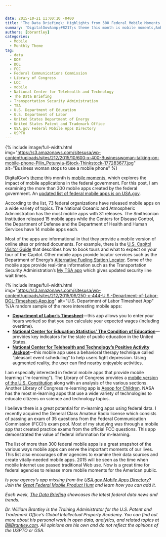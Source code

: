 ```yaml
---


date: 2015-10-21 11:00:10 -0400
title: 'The Data Briefing\: Highlights from 300 Federal Mobile Moments'
summary: 'DigitalGov&amp;#8217;s theme this month is mobile moments,&nbsp;which explores the impact of mobile applications in the federal government. For this post, I am examining the more than&nbsp;300 mobile apps created by the federal government. An updated list of federal mobile apps is on USA.gov. According to the list, 73&nbsp;federal organizations have released mobile apps on&nbsp;a wide'
authors: [bbrantley]
categories:
  - Mobile
  - Monthly Theme
tag:
  - data
  - DOE
  - DOL
  - FCC
  - Federal Communications Commission
  - Library of Congress
  - LOC
  - mobile
  - National Center for Telehealth and Technology
  - The Data Briefing
  - Transportation Security Administration
  - TSA
  - U.S. Department of Education
  - U.S. Department of Labor
  - United States Department of Energy
  - United States Patent and Trademark Office
  - USA.gov Federal Mobile Apps Directory
  - USPTO
---
```



{% include image/full-width.html img="https://s3.amazonaws.com/sitesusa/wp-content/uploads/sites/212/2015/10/600-x-400-Businesswoman-talking-on-mobile-phone-Pilin_Petunyia-iStock-Thinkstock-177283677.jpg" alt="Business woman stops to use a mobile phone" %} 

DigitalGov&#8217;s [theme](https://www.WHATEVER/category/monthly-theme/) this month is [mobile moments](https://www.WHATEVER/2015/10/07/is-your-agency-winning-its-mobile-moments/), which explores the impact of mobile applications in the federal government. For this post, I am examining the more than 300 mobile apps created by the federal government. An <a href="https://www.usa.gov/mobile-apps" target="_blank">updated list of federal mobile apps is on USA.gov</a>.

According to the list, 73 federal organizations have released mobile apps on a wide variety of topics. The National Oceanic and Atmospheric Administration has the most mobile apps with 31 releases. The Smithsonian Institution released 15 mobile apps while the Centers for Disease Control, the Department of Defense and the Department of Health and Human Services have 14 mobile apps each.

Most of the apps are informational in that they provide a mobile version of online sites or printed documents. For example, there is the <a href="https://itunes.apple.com/us/app/u.s.-capitol-visitor-guide/id796994687?mt=8" target="_blank">U.S. Capitol Visitor Guide</a> that describes how to book tours and what to expect on your tour of the Capitol. Other mobile apps provide locator services such as the Department of Energy’s <a href="http://www.afdc.energy.gov/afdc/locator/m/stations/" target="_blank">Alternative Fueling Station Locator</a>. Some of the mobile apps provide real-time information such as the Transportation Security Administration’s <a href="http://apps.tsa.dhs.gov/mytsa/" target="_blank">My TSA app</a> which gives updated security line wait times.


{% include image/full-width.html img="https://s3.amazonaws.com/sitesusa/wp-content/uploads/sites/212/2015/09/250-x-444-U.S.-Department-of-Labor-DOL-Timesheet-App.jpg" alt="U.S. Department of Labor Timesheet App" %}A random sample of the more interesting mobile apps:

  * <a href="https://itunes.apple.com/us/app/dol-timesheet/id433638193?mt=8#" target="_blank"><strong>Department of Labor’s Timesheet</strong></a>—this app allows you to enter your hours worked so that you can calculate your expected wages (including overtime).
  * <a href="http://nces.ed.gov/programs/coe/mobile/" target="_blank"><strong>National Center for Education Statistics’ The Condition of Education</strong></a>—provides key indicators for the state of public education in the United States.
  * <a href="https://play.google.com/store/apps/details?id=t2.paj" target="_blank"><strong>National Center for Telehealth and Technology’s Positive Activity Jackpot</strong></a>—this mobile app uses a behavioral therapy technique called “pleasant event scheduling” to help users fight depression. Using augmented reality, the user can find nearby enjoyable activities.

I am especially interested in federal mobile apps that provide mobile learning (“m-learning”). The Library of Congress provides a <a href="https://itunes.apple.com/us/app/u.s.-constitution-analysis/id692260032?mt=8" target="_blank">mobile version of the U.S. Constitution</a> along with an analysis of the various sections. Another Library of Congress m-learning app is <a href="https://play.google.com/store/apps/details?id=gov.gov.osi.aesops" target="_blank">Aesop for Children</a>. NASA has the most m-learning apps that use a wide variety of technologies to educate citizens on science and technology topics.

I believe there is a great potential for m-learning apps using federal data. I recently acquired the General Class Amateur Radio license which consists of passing an exam of 35 questions from the Federal Communication Commission (FCC)’s exam pool. Most of my studying was through a mobile app that created practice exams from the official FCC questions. This app demonstrated the value of federal information for m-learning.

The list of more than 300 federal mobile apps is a great snapshot of the various ways mobile apps can serve the important moments of our lives. This list also encourages other agencies to examine their data sources and create vitally-needed mobile apps. 2015 will be seen as the time when mobile Internet use passed traditional Web use. Now is a great time for federal agencies to release more mobile moments for the American public.

_Is your agency&#8217;s app missing from the [USA.gov Mobile Apps Directory](https://www.usa.gov/mobile-apps)? Join the [Great Federal Mobile Product Hunt](https://www.WHATEVER/2015/05/21/start-sleuthing-with-the-great-federal-mobile-product-hunt/) and learn how you can add it._

_Each week, [The Data Briefing](https://www.WHATEVER/tag/the-data-briefing/) showcases the latest federal data news and trends._

_Dr. William Brantley is the Training Administrator for the U.S. Patent and Trademark Office’s Global Intellectual Property Academy. You can find out more about his personal work in open data, analytics, and related topics at <a href="http://billbrantley.com" target="_blank">BillBrantley.com</a>. All opinions are his own and do not reflect the opinions of the USPTO or GSA._